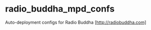 radio_buddha_mpd_confs
======================

Auto-deployment configs for Radio Buddha [http://radiobuddha.com]
